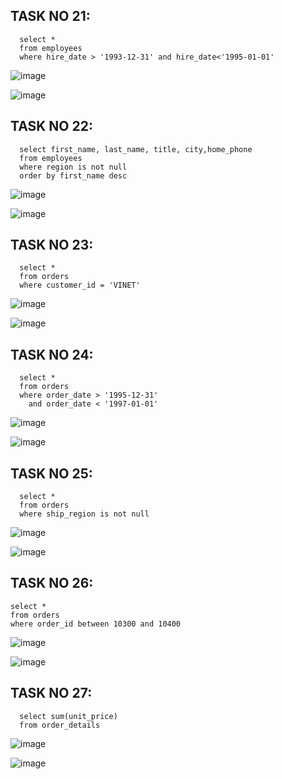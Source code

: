 ## TASK NO 21:

      select *
      from employees
      where hire_date > '1993-12-31' and hire_date<'1995-01-01'

![image](https://user-images.githubusercontent.com/113756535/221051514-6d237342-d65b-47fa-b213-2977b54a8fc3.png)

![image](https://user-images.githubusercontent.com/113756535/221051552-006e6e0d-d1ac-4cf0-bd94-99337899904e.png)


## TASK NO 22:

      select first_name, last_name, title, city,home_phone
      from employees
      where region is not null
      order by first_name desc 

![image](https://user-images.githubusercontent.com/113756535/221052033-3daf5a01-0aa2-4b05-80ba-c5ea3e60847d.png)


![image](https://user-images.githubusercontent.com/113756535/221052073-07323eff-4c51-453a-96f8-9c3dc54be1df.png)



## TASK NO 23:

      select *
      from orders
      where customer_id = 'VINET'

![image](https://user-images.githubusercontent.com/113756535/221052454-a57e260a-b452-4eef-8cc1-4e57c5a14231.png)

![image](https://user-images.githubusercontent.com/113756535/221052474-5a0b2fa0-d53f-4252-ae18-3dbbbb61d443.png)


## TASK NO 24:

      select *
      from orders
      where order_date > '1995-12-31'
        and order_date < '1997-01-01'

![image](https://user-images.githubusercontent.com/113756535/221052757-0e7b4311-cfb4-41d6-9b2e-2b197104b2fe.png)

![image](https://user-images.githubusercontent.com/113756535/221052806-22c0ab67-d442-4927-b574-1f20149e87c1.png)


## TASK NO 25:

      select *
      from orders
      where ship_region is not null

![image](https://user-images.githubusercontent.com/113756535/221052951-e9cc56ef-bbc6-4a21-b7d4-ca00921f1fe8.png)

![image](https://user-images.githubusercontent.com/113756535/221052981-1b948eac-4869-42fc-aa2d-dc3ffa158654.png)


## TASK NO 26:

    select *
    from orders
    where order_id between 10300 and 10400

![image](https://user-images.githubusercontent.com/113756535/221053181-1a53f3ea-4438-42d1-933f-5e26b6ab84b0.png)


![image](https://user-images.githubusercontent.com/113756535/221053212-995b14ab-b123-4772-bbab-c9d7fc1bba46.png)


## TASK NO 27:

      select sum(unit_price)
      from order_details

![image](https://user-images.githubusercontent.com/113756535/221053443-f239afae-7ebc-4a52-998c-bcdaebcbcf8a.png)

![image](https://user-images.githubusercontent.com/113756535/221053470-f7648b12-ef70-49e8-905f-7dfe5f5ba742.png)



